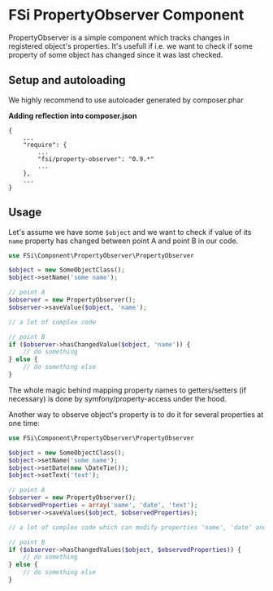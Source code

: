 # FSi PropertyObserver Component

PropertyObserver is a simple component which tracks changes in registered object's properties. It's usefull if i.e. we want to
check if some property of some object has changed since it was last checked.

## Setup and autoloading ##

We highly recommend to use autoloader generated by composer.phar

**Adding reflection into composer.json**

    {
        ... 
        "require": {
            ... 
            "fsi/property-observer": "0.9.*" 
            ...
        },
        ...
    }

## Usage ##

Let's assume we have some ``$object`` and we want to check if value of its ``name`` property has changed between point A
and point B in our code.

```php
use FSi\Component\PropertyObserver\PropertyObserver

$object = new SomeObjectClass();
$object->setName('some name');

// point A
$observer = new PropertyObserver();
$observer->saveValue($object, 'name');

// a lot of complex code

// point B
if ($observer->hasChangedValue($object, 'name')) {
    // do something
} else {
    // do something else
}
```

The whole magic behind mapping property names to getters/setters (if necessary) is done by symfony/property-access under the hood.

Another way to observe object's property is to do it for several properties at one time:

```php
use FSi\Component\PropertyObserver\PropertyObserver

$object = new SomeObjectClass();
$object->setName('some name');
$object->setDate(new \DateTie());
$object->setText('text');

// point A
$observer = new PropertyObserver();
$observedProperties = array('name', 'date', 'text');
$observer->saveValues($object, $observedProperties);

// a lot of complex code which can modify properties 'name', 'date' and/or 'text' of $object

// point B
if ($observer->hasChangedValues($object, $observedProperties)) {
    // do something
} else {
    // do something else
}
```
